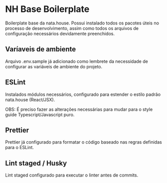 # NH Base Boilerplate

Boilerplate base da nata.house. Possui instalado todos os pacotes úteis no processo de desenvolvimento, assim como todos os arquivos de configuração
necessários devidamente preenchidos.

## Varíaveis de ambiente

Arquivo .env.sample já adicionado como lembrete da necessidade de configurar as variáveis de ambiente do projeto.

## ESLint

Instalados módulos necessários, configurado para estender o estilo padrão nata.house (React/JSX).

OBS: É preciso fazer as alterações necessárias para mudar para o style guide Typescript/Javascript puro.

## Prettier

Prettier já configurado para formatar o código baseado nas regras definidas para o ESLint.

## Lint staged / Husky

Lint staged configurado para executar o linter antes de commits.

